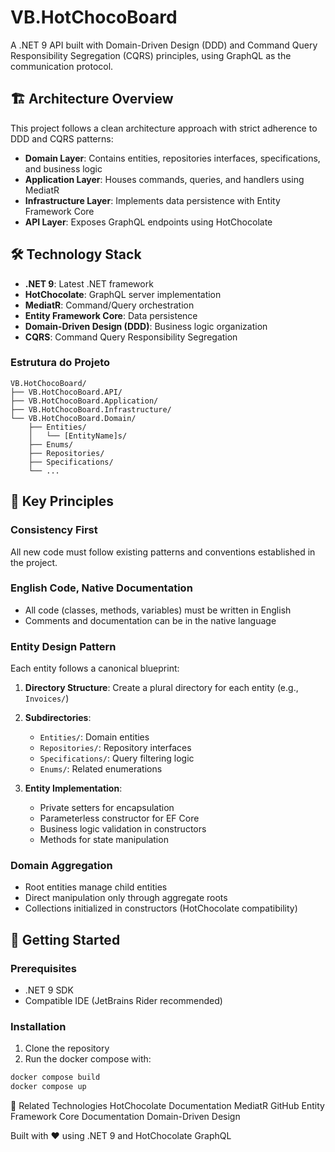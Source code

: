 # VB.HotChocoBoard

A .NET 9 API built with Domain-Driven Design (DDD) and Command Query Responsibility Segregation (CQRS) principles, using GraphQL as the communication protocol.

## 🏗️ Architecture Overview

This project follows a clean architecture approach with strict adherence to DDD and CQRS patterns:

- **Domain Layer**: Contains entities, repositories interfaces, specifications, and business logic
- **Application Layer**: Houses commands, queries, and handlers using MediatR
- **Infrastructure Layer**: Implements data persistence with Entity Framework Core
- **API Layer**: Exposes GraphQL endpoints using HotChocolate

## 🛠️ Technology Stack

- **.NET 9**: Latest .NET framework
- **HotChocolate**: GraphQL server implementation
- **MediatR**: Command/Query orchestration
- **Entity Framework Core**: Data persistence
- **Domain-Driven Design (DDD)**: Business logic organization
- **CQRS**: Command Query Responsibility Segregation

### Estrutura do Projeto

```text
VB.HotChocoBoard/
├── VB.HotChocoBoard.API/
├── VB.HotChocoBoard.Application/
├── VB.HotChocoBoard.Infrastructure/
└── VB.HotChocoBoard.Domain/
    ├── Entities/
    │   └── [EntityName]s/
    ├── Enums/
    ├── Repositories/
    ├── Specifications/
    └── ...
```

    
## 🎯 Key Principles

### Consistency First
All new code must follow existing patterns and conventions established in the project.

### English Code, Native Documentation
- All code (classes, methods, variables) must be written in English
- Comments and documentation can be in the native language

### Entity Design Pattern
Each entity follows a canonical blueprint:

1. **Directory Structure**: Create a plural directory for each entity (e.g., `Invoices/`)
2. **Subdirectories**: 
   - `Entities/`: Domain entities
   - `Repositories/`: Repository interfaces
   - `Specifications/`: Query filtering logic
   - `Enums/`: Related enumerations

3. **Entity Implementation**:
   - Private setters for encapsulation
   - Parameterless constructor for EF Core
   - Business logic validation in constructors
   - Methods for state manipulation

### Domain Aggregation
- Root entities manage child entities
- Direct manipulation only through aggregate roots
- Collections initialized in constructors (HotChocolate compatibility)

## 🚀 Getting Started

### Prerequisites
- .NET 9 SDK
- Compatible IDE (JetBrains Rider recommended)

### Installation

1. Clone the repository
2. Run the docker compose with:
```bash
docker compose build
docker compose up
```

🔗 Related Technologies
HotChocolate Documentation
MediatR GitHub
Entity Framework Core Documentation
Domain-Driven Design


Built with ❤️ using .NET 9 and HotChocolate GraphQL
    
